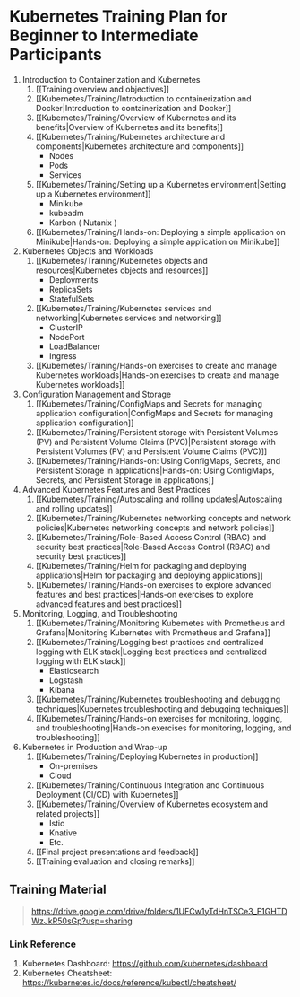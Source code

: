 # Kubernetes Training Plan for Beginner to Intermediate Participants
1. Introduction to Containerization and Kubernetes
	1. [[Training overview and objectives]]
	2. [[Kubernetes/Training/Introduction to containerization and Docker|Introduction to containerization and Docker]] 
	3. [[Kubernetes/Training/Overview of Kubernetes and its benefits|Overview of Kubernetes and its benefits]] 
	4. [[Kubernetes/Training/Kubernetes architecture and components|Kubernetes architecture and components]] 
		- Nodes
		- Pods
		- Services
	5. [[Kubernetes/Training/Setting up a Kubernetes environment|Setting up a Kubernetes environment]] 
		- Minikube
		- kubeadm
		- Karbon ( Nutanix )
	6. [[Kubernetes/Training/Hands-on: Deploying a simple application on Minikube|Hands-on: Deploying a simple application on Minikube]] 
2. Kubernetes Objects and Workloads
	1. [[Kubernetes/Training/Kubernetes objects and resources|Kubernetes objects and resources]] 
		- Deployments
		- ReplicaSets
		- StatefulSets
	2. [[Kubernetes/Training/Kubernetes services and networking|Kubernetes services and networking]] 
		- ClusterIP
		- NodePort
		- LoadBalancer
		- Ingress
	3. [[Kubernetes/Training/Hands-on exercises to create and manage Kubernetes workloads|Hands-on exercises to create and manage Kubernetes workloads]] 
3. Configuration Management and Storage
	1. [[Kubernetes/Training/ConfigMaps and Secrets for managing application configuration|ConfigMaps and Secrets for managing application configuration]] 
	2. [[Kubernetes/Training/Persistent storage with Persistent Volumes (PV) and Persistent Volume Claims (PVC)|Persistent storage with Persistent Volumes (PV) and Persistent Volume Claims (PVC)]] 
	3. [[Kubernetes/Training/Hands-on: Using ConfigMaps, Secrets, and Persistent Storage in applications|Hands-on: Using ConfigMaps, Secrets, and Persistent Storage in applications]]
4. Advanced Kubernetes Features and Best Practices
	1. [[Kubernetes/Training/Autoscaling and rolling updates|Autoscaling and rolling updates]] 
	2. [[Kubernetes/Training/Kubernetes networking concepts and network policies|Kubernetes networking concepts and network policies]] 
	3. [[Kubernetes/Training/Role-Based Access Control (RBAC) and security best practices|Role-Based Access Control (RBAC) and security best practices]] 
	4. [[Kubernetes/Training/Helm for packaging and deploying applications|Helm for packaging and deploying applications]] 
	5. [[Kubernetes/Training/Hands-on exercises to explore advanced features and best practices|Hands-on exercises to explore advanced features and best practices]]
5. Monitoring, Logging, and Troubleshooting
	1. [[Kubernetes/Training/Monitoring Kubernetes with Prometheus and Grafana|Monitoring Kubernetes with Prometheus and Grafana]] 
	2. [[Kubernetes/Training/Logging best practices and centralized logging with ELK stack|Logging best practices and centralized logging with ELK stack]]
		- Elasticsearch
		- Logstash
		- Kibana
	3. [[Kubernetes/Training/Kubernetes troubleshooting and debugging techniques|Kubernetes troubleshooting and debugging techniques]]
	4. [[Kubernetes/Training/Hands-on exercises for monitoring, logging, and troubleshooting|Hands-on exercises for monitoring, logging, and troubleshooting]]
6. Kubernetes in Production and Wrap-up
	1. [[Kubernetes/Training/Deploying Kubernetes in production]]
		- On-premises
		- Cloud
	2. [[Kubernetes/Training/Continuous Integration and Continuous Deployment (CI/CD) with Kubernetes]]
	3. [[Kubernetes/Training/Overview of Kubernetes ecosystem and related projects]]
		- Istio
		- Knative
		- Etc.
	4. [[Final project presentations and feedback]] 
	5. [[Training evaluation and closing remarks]]


## Training Material

> https://drive.google.com/drive/folders/1UFCw1yTdHnTSCe3_F1GHTDWzJkR50sGp?usp=sharing



### Link Reference
 1. Kubernetes Dashboard:  https://github.com/kubernetes/dashboard
 2. Kubernetes Cheatsheet: https://kubernetes.io/docs/reference/kubectl/cheatsheet/

